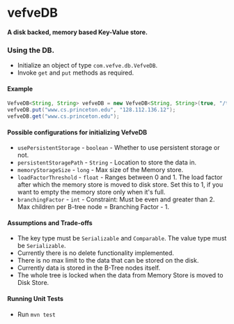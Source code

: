 # vefveDB

**A disk backed, memory based Key-Value store.**

### Using the DB.
- Initialize an object of type `com.vefve.db.VefveDB`.
- Invoke `get` and `put` methods as required.

#### Example
```java
VefveDB<String, String> vefveDB = new VefveDB<String, String>(true, "/tmp/data/", 5L, 0.7f, 4);
vefveDB.put("www.cs.princeton.edu", "128.112.136.12");
vefveDB.get("www.cs.princeton.edu");
```

#### Possible configurations for initializing VefveDB
- `usePersistentStorage` - `boolean` - Whether to use persistent storage or not.
- `persistentStoragePath` - `String` - Location to store the data in.
- `memoryStorageSize` - `long` - Max size of the Memory store.
- `loadFactorThreshold` - `float` - Ranges between 0 and 1. The load factor after which the memory store is moved to disk store. Set this to 1, if you want to empty the memory store only when it's full.
- `branchingFactor` - `int` - Constraint: Must be even and greater than 2. Max children per B-tree node = Branching Factor - 1.

#### Assumptions and Trade-offs
- The key type must be `Serializable` and `Comparable`. The value type must be `Serializable`.
- Currently there is no delete functionality implemented.
- There is no max limit to the data that can be stored on the disk.
- Currently data is stored in the B-Tree nodes itself.
- The whole tree is locked when the data from Memory Store is moved to Disk Store.

#### Running Unit Tests
- Run `mvn test`
